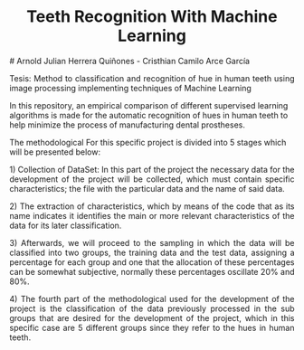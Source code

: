 <h1 align="center"><B> Teeth Recognition With Machine Learning</B></h1>
# Arnold Julian Herrera Quiñones - Cristhian Camilo Arce García
<p align="justify">
Tesis: Method to classification and recognition of hue in human teeth using image processing implementing techniques of Machine Learning

In this repository, an empirical comparison of different supervised learning algorithms is made for the automatic recognition of hues in human teeth to help minimize the process of manufacturing dental prostheses.
</p>

The methodological For this specific project is divided into 5 stages which will be presented below:
<p align="justify">
1) Collection of DataSet: In this part of the project the necessary data for the development of the project will be collected, which must contain specific characteristics; the file with the particular data and the name of said data.
</p>
</p>
<p align="justify"> 
2) The extraction of characteristics, which by means of the code that as its name indicates it identifies the main or more relevant      characteristics of the data for its later classification.
</p>
<p align="justify"> 
3) Afterwards, we will proceed to the sampling in which the data will be classified into two groups, the training data and the test data, assigning a percentage for each group and one that the allocation of these percentages can be somewhat subjective, normally these percentages oscillate 20% and 80%.
</p>
<p align="justify">
 4) The fourth part of the methodological used for the development of the project is the classification of the data previously processed in the sub groups that are desired for the development of the project, which in this specific case are 5 different groups since they refer to the hues in human teeth.
</p>

